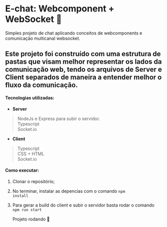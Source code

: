 # E-chat: Webcomponent + WebSocket 🚀

 Simples projeto de chat aplicando conceitos de webcomponents e comunicação multicanal websocket.

## Este projeto foi construído com uma estrutura de pastas que visam melhor representar os lados da comunicação web, tendo os arquivos de Server e Client separados de maneira a entender melhor o fluxo da comunicação.

#### Tecnologias utilizadas:
* **Server**  
> NodeJs e Express para subir o servidor.  
> Typescript  
> Socket.io

* **Client**  
> Typescript  
> CSS + HTML  
> Socket.io

#### Como executar:

1. Clonar o repositório;
2. No terminar, instalar as depencias com o comando <code>npm install</code>
3. Para gerar a build do client e subir o servidor basta rodar o comando <code>npm run start</code>

    Projeto rodando 🚀

